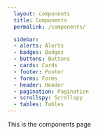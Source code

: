 ```yaml
---
  layout: components
  title: Components
  permalink: /components/

  sidebar:
  - alerts: Alerts
  - badges: Badges
  - buttons: Buttons
  - cards: Cards
  - footer: Footer
  - forms: Forms
  - header: Header
  - pagination: Pagination
  - scrollspy: Scrollspy
  - tables: Tables
---
```


This is the components page
